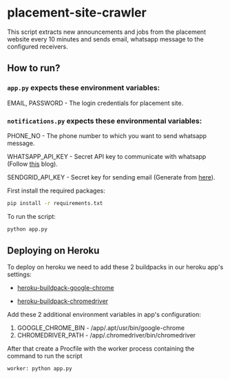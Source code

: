 # placement-site-crawler

This script extracts new announcements and jobs from the placement website every 10 minutes and sends email, whatsapp message to the configured receivers.

## How to run?
### `app.py` expects these environment variables:

EMAIL, PASSWORD - The login credentials for placement site.

### `notifications.py` expects these environmental variables:

PHONE_NO - The phone number to which you want to send whatsapp message.

WHATSAPP_API_KEY - Secret API key to communicate with whatsapp (Follow [this](https://www.callmebot.com/blog/free-api-whatsapp-messages/) blog).

SENDGRID_API_KEY - Secret key for sending email (Generate from [here](https://sendgrid.com/solutions/email-api/)).

First install the required packages: 
```sh
pip install -r requirements.txt
```
To run the script:
```sh
python app.py
```

## Deploying on Heroku
To deploy on heroku we need to add these 2 buildpacks in our heroku app's settings:

* [heroku-buildpack-google-chrome](https://github.com/heroku/heroku-buildpack-google-chrome)

* [heroku-buildpack-chromedriver](https://github.com/heroku/heroku-buildpack-chromedriver)

Add these 2 additional environment variables in app's configuration:

1. GOOGLE_CHROME_BIN - /app/.apt/usr/bin/google-chrome
2. CHROMEDRIVER_PATH - /app/.chromedriver/bin/chromedriver

After that create a Procfile with the worker process containing the command to run the script
```
worker: python app.py
```